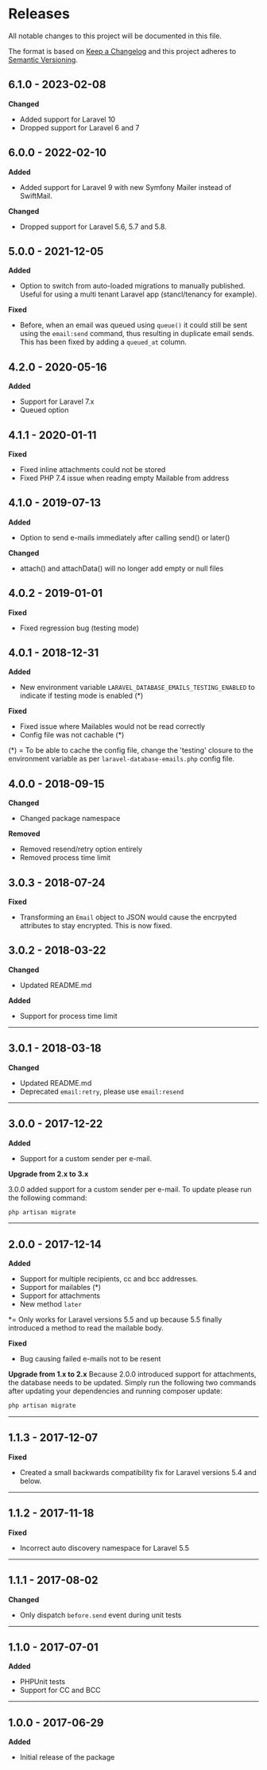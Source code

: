 # Releases
All notable changes to this project will be documented in this file.

The format is based on [Keep a Changelog](http://keepachangelog.com/en/1.0.0/)
and this project adheres to [Semantic Versioning](http://semver.org/spec/v2.0.0.html).

## 6.1.0 - 2023-02-08

**Changed**

- Added support for Laravel 10
- Dropped support for Laravel 6 and 7

## 6.0.0 - 2022-02-10

**Added**

- Added support for Laravel 9 with new Symfony Mailer instead of SwiftMail.

**Changed**

- Dropped support for Laravel 5.6, 5.7 and 5.8.

## 5.0.0 - 2021-12-05

**Added**

- Option to switch from auto-loaded migrations to manually published. Useful for using a multi tenant Laravel app (stancl/tenancy for example).

**Fixed**

- Before, when an email was queued using `queue()` it could still be sent using the `email:send` command, thus resulting in duplicate email sends. This has been fixed by adding a `queued_at` column.

## 4.2.0 - 2020-05-16

**Added**

- Support for Laravel 7.x
- Queued option

## 4.1.1 - 2020-01-11

**Fixed**

- Fixed inline attachments could not be stored
- Fixed PHP 7.4 issue when reading empty Mailable from address

## 4.1.0 - 2019-07-13

**Added**

- Option to send e-mails immediately after calling send() or later()

**Changed**

- attach() and attachData() will no longer add empty or null files

## 4.0.2 - 2019-01-01

**Fixed**

- Fixed regression bug (testing mode)

## 4.0.1 - 2018-12-31

**Added**

- New environment variable `LARAVEL_DATABASE_EMAILS_TESTING_ENABLED` to indicate if testing mode is enabled (*)

**Fixed**

- Fixed issue where Mailables would not be read correctly
- Config file was not cachable (*)

(*) = To be able to cache the config file, change the 'testing' closure to the environment variable as per `laravel-database-emails.php` config file.

## 4.0.0 - 2018-09-15

**Changed**

- Changed package namespace

**Removed**

- Removed resend/retry option entirely
- Removed process time limit

## 3.0.3 - 2018-07-24

**Fixed**

- Transforming an `Email` object to JSON would cause the encrpyted attributes to stay encrypted. This is now fixed.

## 3.0.2 - 2018-03-22

**Changed**

- Updated README.md

**Added**

- Support for process time limit

---

## 3.0.1 - 2018-03-18

**Changed**

- Updated README.md
- Deprecated `email:retry`, please use `email:resend`

---

## 3.0.0 - 2017-12-22

**Added**

- Support for a custom sender per e-mail.

**Upgrade from 2.x to 3.x**

3.0.0 added support for a custom sender per e-mail. To update please run the following command:

```bash
php artisan migrate
```

---

## 2.0.0 - 2017-12-14

**Added**

- Support for multiple recipients, cc and bcc addresses.
- Support for mailables (*)
- Support for attachments
- New method `later`

*= Only works for Laravel versions 5.5 and up because 5.5 finally introduced a method to read the mailable body.

**Fixed**
- Bug causing failed e-mails not to be resent

**Upgrade from 1.x to 2.x**
Because 2.0.0 introduced support for attachments, the database needs to be updated. Simply run the following two commands after updating your dependencies and running composer update:

```bash
php artisan migrate
```

---

## 1.1.3 - 2017-12-07

**Fixed**

- Created a small backwards compatibility fix for Laravel versions 5.4 and below.

---

## 1.1.2 - 2017-11-18

**Fixed**

- Incorrect auto discovery namespace for Laravel 5.5

---

## 1.1.1 - 2017-08-02

**Changed**

- Only dispatch `before.send` event during unit tests

---

## 1.1.0 - 2017-07-01

**Added**

- PHPUnit tests
- Support for CC and BCC

---

## 1.0.0 - 2017-06-29

**Added**

- Initial release of the package
